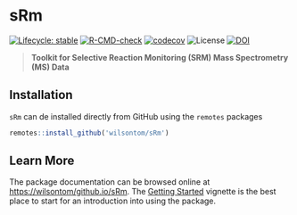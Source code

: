 # sRm

 [![Lifecycle: stable](https://img.shields.io/badge/lifecycle-stable-brightgreen.svg)](https://www.tidyverse.org/lifecycle/#stable) [![R-CMD-check](https://github.com/wilsontom/sRm/actions/workflows/R-CMD-check.yaml/badge.svg)](https://github.com/wilsontom/sRm/actions/workflows/R-CMD-check.yaml) [![codecov](https://codecov.io/gh/wilsontom/sRm/branch/master/graph/badge.svg)](https://codecov.io/gh/wilsontom/sRm) ![License](https://img.shields.io/badge/license-GNU%20GPL%20v3.0-blue.svg "GNU GPL v3.0") [![DOI](https://zenodo.org/badge/DOI/10.5281/zenodo.3373823.svg)](https://doi.org/10.5281/zenodo.3373823)

> __Toolkit for Selective Reaction Monitoring (SRM) Mass Spectrometry (MS) Data__

## Installation

`sRm` can de installed directly from GitHub using the `remotes` packages

```r
remotes::install_github('wilsontom/sRm')
```
## Learn More

The package documentation can be browsed online at [https://wilsontom/github.io/sRm](https://wilsontom/github.io/sRm). The [Getting Started](https://wilsontom.github.io/sRm/articles/sRm.html) vignette is the best place to start for an introduction into using the package. 








